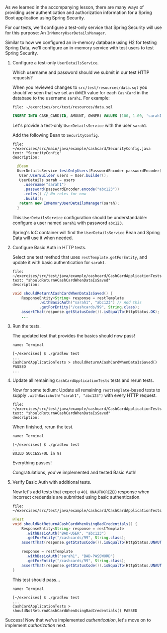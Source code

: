 As we learned in the accompanying lesson, there are many ways of providing user authentication and authorization information for a Spring Boot application using Spring Security.

For our tests, we'll configure a test-only service that Spring Security will use for this purpose: An `InMemoryUserDetailsManager`.

Similar to how we configured an in-memory database using H2 for testing Spring Data, we'll configure an in-memory service with test users to test Spring Security.

1. Configure a test-only `UserDetailsService`.

   Which username and password should we submit in our test HTTP requests?

   When you reviewed changes to `src/test/resources/data.sql` you should've seen that we set an `OWNER` value for each `CashCard` in the database to the username `sarah1`. For example:

   ```editor:open-file
   file: ~/exercises/src/test/resources/data.sql
   ```

   ```sql
   INSERT INTO CASH_CARD(ID, AMOUNT, OWNER) VALUES (100, 1.00, 'sarah1');
   ```

   Let's provide a test-only `UserDetailsService` with the user `sarah1`.

   Add the following Bean to `SecurityConfig`.

   ```editor:select-matching-text
   file: ~/exercises/src/main/java/example/cashcard/SecurityConfig.java
   text: "SecurityConfig"
   description:
   ```

   ```java
     @Bean
     UserDetailsService testOnlyUsers(PasswordEncoder passwordEncoder) {
      User.UserBuilder users = User.builder();
      UserDetails sarah = users
        .username("sarah1")
        .password(passwordEncoder.encode("abc123"))
        .roles() // No roles for now
        .build();
      return new InMemoryUserDetailsManager(sarah);
     }
   ```

   This `UserDetailsService` configuration should be understandable: configure a user named `sarah1` with password `abc123`.

   Spring's IoC container will find the `UserDetailsService` Bean and Spring Data will use it when needed.

1. Configure Basic Auth in HTTP tests.

   Select one test method that uses `restTemplate.getForEntity`, and update it with basic authentication for `sarah1`.

   ```editor:select-matching-text
   file: ~/exercises/src/test/java/example/cashcard/CashCardApplicationTests.java
   text: "shouldReturnACashCardWhenDataIsSaved"
   description:
   ```

   ```java
   void shouldReturnACashCardWhenDataIsSaved() {
       ResponseEntity<String> response = restTemplate
               .withBasicAuth("sarah1", "abc123") // Add this
               .getForEntity("/cashcards/99", String.class);
       assertThat(response.getStatusCode()).isEqualTo(HttpStatus.OK);
       ...
   ```

1. Run the tests.

   The updated test that provides the basics should now pass!

   ```dashboard:open-dashboard
   name: Terminal
   ```

   ```shell
   [~/exercises] $ ./gradlew test
   ...
   CashCardApplicationTests > shouldReturnACashCardWhenDataIsSaved() PASSED
   ...
   ```

1. Update all remaining `CashCardApplicationTests` tests and rerun tests.

   Now for some tedium: Update all remaining `restTemplate`-based tests to supply `.withBasicAuth("sarah1", "abc123")` with every HTTP request.

   ```editor:select-matching-text
   file: ~/exercises/src/test/java/example/cashcard/CashCardApplicationTests.java
   text: "shouldReturnACashCardWhenDataIsSaved"
   description:
   ```

   When finished, rerun the test.

   ```dashboard:open-dashboard
   name: Terminal
   ```

   ```shell
   [~/exercises] $ ./gradlew test
   ...
   BUILD SUCCESSFUL in 9s
   ```

   Everything passes!

   Congratulations, you've implemented and tested Basic Auth!

1. Verify Basic Auth with additional tests.

   Now let's add tests that expect a `401 UNAUTHORIZED` response when incorrect credentials are submitted using basic authentication.

   ```editor:open-file
   file: ~/exercises/src/test/java/example/cashcard/CashCardApplicationTests.java
   ```

   ```java
   @Test
   void shouldNotReturnACashCardWhenUsingBadCredentials() {
       ResponseEntity<String> response = restTemplate
         .withBasicAuth("BAD-USER", "abc123")
         .getForEntity("/cashcards/99", String.class);
       assertThat(response.getStatusCode()).isEqualTo(HttpStatus.UNAUTHORIZED);

       response = restTemplate
         .withBasicAuth("sarah1", "BAD-PASSWORD")
         .getForEntity("/cashcards/99", String.class);
       assertThat(response.getStatusCode()).isEqualTo(HttpStatus.UNAUTHORIZED);
   }
   ```

   This test should pass...

   ```dashboard:open-dashboard
   name: Terminal
   ```

   ```shell
   [~/exercises] $ ./gradlew test
   ...
   CashCardApplicationTests > shouldNotReturnACashCardWhenUsingBadCredentials() PASSED
   ```

Success! Now that we've implemented _authentication_, let's move on to implement _authorization_ next.
